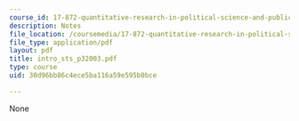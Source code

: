 ```yaml
---
course_id: 17-872-quantitative-research-in-political-science-and-public-policy-spring-2004
description: Notes
file_location: /coursemedia/17-872-quantitative-research-in-political-science-and-public-policy-spring-2004/30d96bb86c4ece5ba116a59e595b0bce_intro_sts_p32003.pdf
file_type: application/pdf
layout: pdf
title: intro_sts_p32003.pdf
type: course
uid: 30d96bb86c4ece5ba116a59e595b0bce

---
```

None